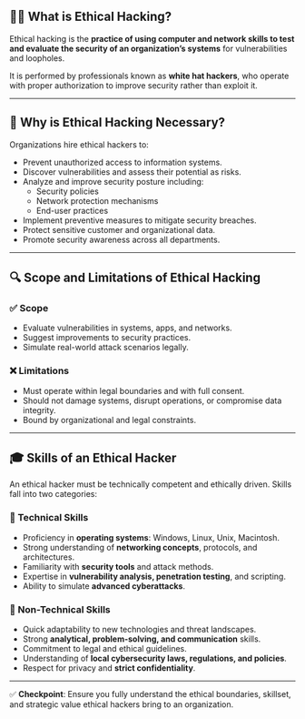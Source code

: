 ## 🧑‍💻 What is Ethical Hacking?

Ethical hacking is the **practice of using computer and network skills to test and evaluate the security of an organization’s systems** for vulnerabilities and loopholes.  

It is performed by professionals known as **white hat hackers**, who operate with proper authorization to improve security rather than exploit it.

---

## 🚨 Why is Ethical Hacking Necessary?

Organizations hire ethical hackers to:

- Prevent unauthorized access to information systems.
- Discover vulnerabilities and assess their potential as risks.
- Analyze and improve security posture including:
  - Security policies
  - Network protection mechanisms
  - End-user practices
- Implement preventive measures to mitigate security breaches.
- Protect sensitive customer and organizational data.
- Promote security awareness across all departments.

---

## 🔍 Scope and Limitations of Ethical Hacking

### ✅ Scope
- Evaluate vulnerabilities in systems, apps, and networks.
- Suggest improvements to security practices.
- Simulate real-world attack scenarios legally.

### ❌ Limitations
- Must operate within legal boundaries and with full consent.
- Should not damage systems, disrupt operations, or compromise data integrity.
- Bound by organizational and legal constraints.

---

## 🎓 Skills of an Ethical Hacker

An ethical hacker must be technically competent and ethically driven. Skills fall into two categories:

### 🔧 Technical Skills
- Proficiency in **operating systems**: Windows, Linux, Unix, Macintosh.
- Strong understanding of **networking concepts**, protocols, and architectures.
- Familiarity with **security tools** and attack methods.
- Expertise in **vulnerability analysis, penetration testing**, and scripting.
- Ability to simulate **advanced cyberattacks**.

### 🧠 Non-Technical Skills
- Quick adaptability to new technologies and threat landscapes.
- Strong **analytical, problem-solving, and communication** skills.
- Commitment to legal and ethical guidelines.
- Understanding of **local cybersecurity laws, regulations, and policies**.
- Respect for privacy and **strict confidentiality**.

---

✅ **Checkpoint**: Ensure you fully understand the ethical boundaries, skillset, and strategic value ethical hackers bring to an organization.
